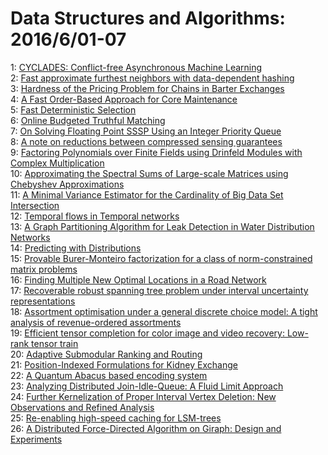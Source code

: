 # Data Structures and Algorithms: 2016/6/01-07  
1: [CYCLADES: Conflict-free Asynchronous Machine Learning](https://doi.org/10.48550/arXiv.1605.09721)  
2: [Fast approximate furthest neighbors with data-dependent hashing](https://doi.org/10.48550/arXiv.1605.09784)  
3: [Hardness of the Pricing Problem for Chains in Barter Exchanges](https://doi.org/10.48550/arXiv.1606.00117)  
4: [A Fast Order-Based Approach for Core Maintenance](https://doi.org/10.48550/arXiv.1606.00200)  
5: [Fast Deterministic Selection](https://doi.org/10.48550/arXiv.1606.00484)  
6: [Online Budgeted Truthful Matching](https://doi.org/10.48550/arXiv.1606.00581)  
7: [On Solving Floating Point SSSP Using an Integer Priority Queue](https://doi.org/10.48550/arXiv.1606.00726)  
8: [A note on reductions between compressed sensing guarantees](https://doi.org/10.48550/arXiv.1606.00757)  
9: [Factoring Polynomials over Finite Fields using Drinfeld Modules with  Complex Multiplication](https://doi.org/10.48550/arXiv.1606.00898)  
10: [Approximating the Spectral Sums of Large-scale Matrices using Chebyshev  Approximations](https://doi.org/10.48550/arXiv.1606.00942)  
11: [A Minimal Variance Estimator for the Cardinality of Big Data Set  Intersection](https://doi.org/10.48550/arXiv.1606.00996)  
12: [Temporal flows in Temporal networks](https://doi.org/10.48550/arXiv.1606.01091)  
13: [A Graph Partitioning Algorithm for Leak Detection in Water Distribution  Networks](https://doi.org/10.48550/arXiv.1606.01754)  
14: [Predicting with Distributions](https://doi.org/10.48550/arXiv.1606.01275)  
15: [Provable Burer-Monteiro factorization for a class of norm-constrained  matrix problems](https://doi.org/10.48550/arXiv.1606.01316)  
16: [Finding Multiple New Optimal Locations in a Road Network](https://doi.org/10.48550/arXiv.1606.01340)  
17: [Recoverable robust spanning tree problem under interval uncertainty  representations](https://doi.org/10.48550/arXiv.1606.01342)  
18: [Assortment optimisation under a general discrete choice model: A tight  analysis of revenue-ordered assortments](https://doi.org/10.48550/arXiv.1606.01371)  
19: [Efficient tensor completion for color image and video recovery: Low-rank  tensor train](https://doi.org/10.48550/arXiv.1606.01500)  
20: [Adaptive Submodular Ranking and Routing](https://doi.org/10.48550/arXiv.1606.01530)  
21: [Position-Indexed Formulations for Kidney Exchange](https://doi.org/10.48550/arXiv.1606.01623)  
22: [A Quantum Abacus based encoding system](https://doi.org/10.48550/arXiv.1606.01824)  
23: [Analyzing Distributed Join-Idle-Queue: A Fluid Limit Approach](https://doi.org/10.48550/arXiv.1606.01833)  
24: [Further Kernelization of Proper Interval Vertex Deletion: New  Observations and Refined Analysis](https://doi.org/10.48550/arXiv.1606.01925)  
25: [Re-enabling high-speed caching for LSM-trees](https://doi.org/10.48550/arXiv.1606.02015)  
26: [A Distributed Force-Directed Algorithm on Giraph: Design and Experiments](https://doi.org/10.48550/arXiv.1606.02162)  